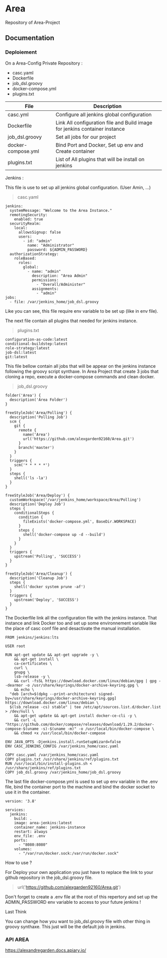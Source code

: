 # Area

Repository of Area-Project

## Documentation

### Deploiement

On a Area-Config Private Repository :

- casc.yaml
- Dockerfile
- job_dsl.groovy
- docker-compose.yml
- plugins.txt

| File | Description |
| --- | --- |
| casc.yml | Configure all jenkins global configuration |
| Dockerfile | Link All configuration file and Build image for jenkins container instance |
| job_dsl.groovy | Set all jobs for our project |
| docker-compose.yml | Bind Port and Docker, Set up env and Create container |
| plugins.txt | List of All plugins that will be install on jenkins |

Jenkins :

This file is use to set up all jenkins global configuration.
(User Amin, ...)

> casc.yaml

```
jenkins:
  systemMessage: "Welcome to the Area Instance."
  remotingSecurity:
    enabled: true
  securityRealm:
    local:
      allowsSignup: false
      users:
        - id: "admin"
          name: "Administrator"
          password: ${ADMIN_PASSWORD}
  authorizationStrategy:
    roleBased:
      roles:
        global:
          - name: "admin"
            description: "Area Admin"
            permissions:
              - "Overall/Administer"
            assignments:
              - "admin"
jobs:
  - file: /var/jenkins_home/job_dsl.groovy
```

Like you can see, this file require env variable to be set up (like in env file).

The next file contain all plugins that needed for jenkins instance.

> plugins.txt

```
configuration-as-code:latest
conditional-buildstep:latest
role-strategy:latest
job-dsl:latest
git:latest
```

This file bellow contain all jobs that will be appear on the jenkins instance following the groovy script synthaxe.
In Area Project that create 3 jobs that cloning a repo, execute a docker-compose commands and clean docker.

> job_dsl.groovy

```
folder('Area') {
  description('Area Folder')
}

freeStyleJob('Area/Polling') {
  description('Polling Job')
  scm {
    git {
      remote {
        name('Area')
        url('https://github.com/alexgarden92160/Area.git')
      }
      branch('master')
    }
  }
  triggers {
    scm('* * * * *')
  }
  steps {
    shell('ls -la')
  }
}

freeStyleJob('Area/Deploy') {
  customWorkspace('/var/jenkins_home/workspace/Area/Polling')
  description('Deploy Job')
  steps {
    conditionalSteps {
      condition {
        fileExists('docker-compose.yml', BaseDir.WORKSPACE)
      }
      steps {
        shell('docker-compose up -d --build')
      }
    }
  }
  triggers {
    upstream('Polling', 'SUCCESS')
  }
}

freeStyleJob('Area/Cleanup') {
  description('Cleanup Job')
  steps {
    shell('docker system prune -af')
  }
  triggers {
    upstream('Deploy', 'SUCCESS')
  }
}

```

The Dockerfile link all the configuration file with the jenkins instance.
That instance and link Docker too and set up some environnement variable like the place of casc conf file and desactivate the manual installation.

```
FROM jenkins/jenkins:lts

USER root

RUN apt-get update && apt-get upgrade -y \
    && apt-get install \
    ca-certificates \
    curl \
    gnupg \
    lsb-release -y \
    && curl -fsSL https://download.docker.com/linux/debian/gpg | gpg --dearmor -o /usr/share/keyrings/docker-archive-keyring.gpg \
    && echo \
  "deb [arch=$(dpkg --print-architecture) signed-by=/usr/share/keyrings/docker-archive-keyring.gpg] https://download.docker.com/linux/debian \
  $(lsb_release -cs) stable" | tee /etc/apt/sources.list.d/docker.list > /dev/null \
    && apt-get update && apt-get install docker-ce-cli -y \
    && curl -L "https://github.com/docker/compose/releases/download/1.29.2/docker-compose-$(uname -s)-$(uname -m)" -o /usr/local/bin/docker-compose \
    && chmod +x /usr/local/bin/docker-compose

ENV JAVA_OPTS -Djenkins.install.runSetupWizard=false
ENV CASC_JENKINS_CONFIG /var/jenkins_home/casc.yaml

COPY casc.yaml /var/jenkins_home/casc.yaml
COPY plugins.txt /usr/share/jenkins/ref/plugins.txt
RUN /usr/local/bin/install-plugins.sh < /usr/share/jenkins/ref/plugins.txt
COPY job_dsl.groovy /var/jenkins_home/job_dsl.groovy
```

The last file docker-compose.yml is used to set up env variable in the .env file, bind the container port to the machine and bind the docker socket to use
it in the container.

```
version: '3.8'

services:
  jenkins:
    build: .
    image: area-jenkins:latest
    container_name: jenkins-instance
    restart: always
    env_file: .env
    ports:
      - "8080:8080"
    volumes:
      - "/var/run/docker.sock:/var/run/docker.sock"
```

How to use ?

For Deploy your own application you just have to replace the link to your github repository in the job_dsl.groovy file.

> url('https://github.com/alexgarden92160/Area.git')

Don't forget to create a .env file at the root of this repertory and set up the ADMIN_PASSWORD env variable to access to your future jenkins !

Last Think

You can change how you want to job_dsl.groovy file with other thing in groovy synthaxe.
This just will be the default job in jenkins.

### API AREA

https://alexandregarden.docs.apiary.io/
